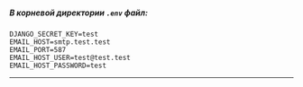##### В корневой директории `.env` файл:

    DJANGO_SECRET_KEY=test
    EMAIL_HOST=smtp.test.test
    EMAIL_PORT=587
    EMAIL_HOST_USER=test@test.test 
    EMAIL_HOST_PASSWORD=test
---
#### 